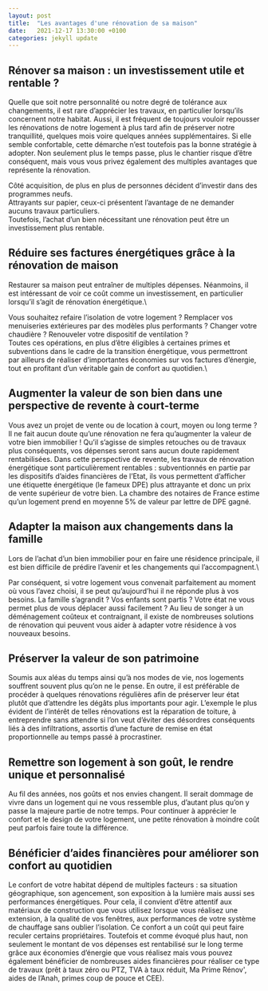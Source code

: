 ```yaml
---
layout: post
title:  "Les avantages d'une rénovation de sa maison"
date:   2021-12-17 13:30:00 +0100
categories: jekyll update
---
```

## Rénover sa maison : un investissement utile et rentable ?
Quelle que soit notre personnalité ou notre degré de tolérance aux changements, il est rare d’apprécier les travaux, en particulier lorsqu’ils concernent notre habitat. Aussi, il est fréquent de toujours vouloir repousser les rénovations de notre logement à plus tard afin de préserver notre tranquillité, quelques mois voire quelques années supplémentaires. Si elle semble confortable, cette démarche n’est toutefois pas la bonne stratégie à adopter. Non seulement plus le temps passe, plus le chantier risque d’être conséquent, mais vous vous privez également des multiples avantages que représente la rénovation.

Côté acquisition, de plus en plus de personnes décident d’investir dans des programmes neufs.\
Attrayants sur papier, ceux-ci présentent l’avantage de ne demander aucuns travaux particuliers.\
Toutefois, l’achat d’un bien nécessitant une rénovation peut être un investissement plus rentable.


## Réduire ses factures énergétiques grâce à la rénovation de maison
Restaurer sa maison peut entraîner de multiples dépenses. Néanmoins, il est intéressant de voir ce coût comme un investissement, en particulier lorsqu’il s’agit de rénovation énergétique.\

Vous souhaitez refaire l’isolation de votre logement ? Remplacer vos menuiseries extérieures par des modèles plus performants ? Changer votre chaudière ? Renouveler votre dispositif de ventilation ?\
Toutes ces opérations, en plus d’être éligibles à certaines primes et subventions dans le cadre de la transition énergétique, vous permettront par ailleurs de réaliser d’importantes économies sur vos factures d’énergie, tout en profitant d’un véritable gain de confort au quotidien.\

## Augmenter la valeur de son bien dans une perspective de revente à court-terme
Vous avez un projet de vente ou de location à court, moyen ou long terme ? Il ne fait aucun doute qu’une rénovation ne fera qu’augmenter la valeur de votre bien immobilier ! Qu’il s’agisse de simples retouches ou de travaux plus conséquents, vos dépenses seront sans aucun doute rapidement rentabilisées. Dans cette perspective de revente, les travaux de rénovation énergétique sont particulièrement rentables : subventionnés en partie par les dispositifs d’aides financières de l’Etat, ils vous permettent d’afficher une étiquette énergétique (le fameux DPE) plus attrayante et donc un prix de vente supérieur de votre bien. La chambre des notaires de France estime qu’un logement prend en moyenne 5% de valeur par lettre de DPE gagné.



## Adapter la maison aux changements dans la famille
Lors de l’achat d’un bien immobilier pour en faire une résidence principale, il est bien difficile de prédire l’avenir et les changements qui l’accompagnent.\

Par conséquent, si votre logement vous convenait parfaitement au moment où vous l’avez choisi, il se peut qu’aujourd’hui il ne réponde plus à vos besoins. La famille s’agrandit ? Vos enfants sont partis ? Votre état ne vous permet plus de vous déplacer aussi facilement ? Au lieu de songer à un déménagement coûteux et contraignant, il existe de nombreuses solutions de rénovation qui peuvent vous aider à adapter votre résidence à vos nouveaux besoins.

## Préserver la valeur de son patrimoine
Soumis aux aléas du temps ainsi qu’à nos modes de vie, nos logements souffrent souvent plus qu’on ne le pense. En outre, il est préférable de procéder à quelques rénovations régulières afin de préserver leur état plutôt que d’attendre les dégâts plus importants pour agir. L’exemple le plus évident de l’intérêt de telles rénovations est la réparation de toiture, à entreprendre sans attendre si l’on veut d’éviter des désordres conséquents liés à des infiltrations, assortis d’une facture de remise en état proportionnelle au temps passé à procrastiner.



## Remettre son logement à son goût, le rendre unique et personnalisé
Au fil des années, nos goûts et nos envies changent. Il serait dommage de vivre dans un logement qui ne vous ressemble plus, d’autant plus qu’on y passe la majeure partie de notre temps. Pour continuer à apprécier le confort et le design de votre logement, une petite rénovation à moindre coût peut parfois faire toute la différence.

## Bénéficier d’aides financières pour améliorer son confort au quotidien
Le confort de votre habitat dépend de multiples facteurs : sa situation géographique, son agencement, son exposition à la lumière mais aussi ses performances énergétiques. Pour cela, il convient d’être attentif aux matériaux de construction que vous utilisez lorsque vous réalisez une extension, à la qualité de vos fenêtres, aux performances de votre système de chauffage sans oublier l’isolation. Ce confort a un coût qui peut faire reculer certains propriétaires. Toutefois et comme évoqué plus haut, non seulement le montant de vos dépenses est rentabilisé sur le long terme grâce aux économies d’énergie que vous réalisez mais vous pouvez également bénéficier de nombreuses aides financières pour réaliser ce type de travaux (prêt à taux zéro ou PTZ, TVA à taux réduit, Ma Prime Rénov', aides de l’Anah, primes coup de pouce et CEE).

